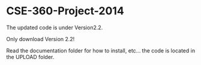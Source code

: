CSE-360-Project-2014
====================

The updated code is under Version2.2.

Only download Version 2.2! 

Read the documentation folder for how to install, etc... the code is located in the UPLOAD folder.
